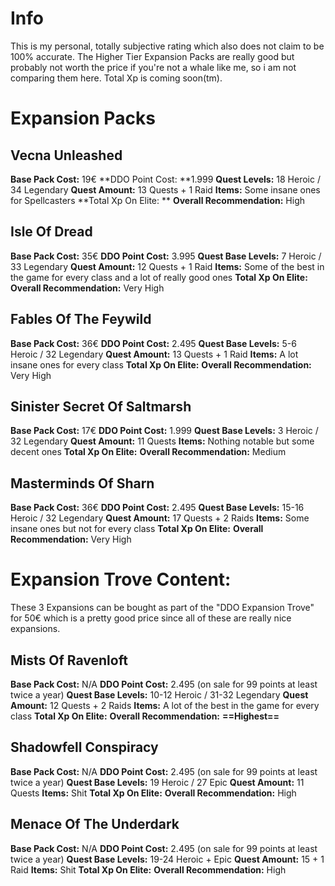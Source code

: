 
# Info
This is my personal, totally subjective rating which also does not claim to be 100% accurate.
The Higher Tier Expansion Packs are really good but probably not worth the price if you're not a whale like me, so i am not comparing them here.
Total Xp is coming soon(tm).
# Expansion Packs
## Vecna Unleashed
**Base Pack Cost:** 19€
**DDO Point Cost: **1.999
**Quest Levels:** 18 Heroic / 34 Legendary
**Quest Amount:** 13 Quests + 1 Raid
**Items:** Some insane ones for Spellcasters
**Total Xp On Elite: **
**Overall Recommendation:** High

## Isle Of Dread
**Base Pack Cost:** 35€
**DDO Point Cost:** 3.995
**Quest Base Levels:** 7 Heroic / 33 Legendary
**Quest Amount:** 12 Quests + 1 Raid
**Items:** Some of the best in the game for every class and a lot of really good ones
**Total Xp On Elite:**
**Overall Recommendation:** Very High


## Fables Of The Feywild
**Base Pack Cost:** 36€
**DDO Point Cost:** 2.495
**Quest Base Levels:** 5-6 Heroic / 32 Legendary
**Quest Amount:** 13 Quests + 1 Raid
**Items:** A lot insane ones for every class
**Total Xp On Elite:**
**Overall Recommendation:** Very High


## Sinister Secret Of Saltmarsh
**Base Pack Cost:** 17€
**DDO Point Cost:** 1.999
**Quest Base Levels:** 3 Heroic / 32 Legendary
**Quest Amount:** 11 Quests
**Items:** Nothing notable but some decent ones
**Total Xp On Elite:**
**Overall Recommendation:** Medium 


## Masterminds Of Sharn
**Base Pack Cost:** 36€
**DDO Point Cost:** 2.495
**Quest Base Levels:** 15-16 Heroic / 32 Legendary
**Quest Amount:** 17 Quests + 2 Raids
**Items:** Some insane ones but not for every class
**Total Xp On Elite:**
**Overall Recommendation:** Very High


# Expansion Trove Content:
These 3 Expansions can be bought as part of the "DDO Expansion Trove" for 50€ which is a pretty good price since all of these are really nice expansions.
## Mists Of Ravenloft
**Base Pack Cost:** N/A
**DDO Point Cost:** 2.495 (on sale for 99 points at least twice a year)
**Quest Base Levels:** 10-12 Heroic / 31-32 Legendary
**Quest Amount:** 12 Quests + 2 Raids
**Items:** A lot of the best in the game for every class
**Total Xp On Elite:**
**Overall Recommendation:** **==Highest==**

## Shadowfell Conspiracy
**Base Pack Cost:** N/A
**DDO Point Cost:** 2.495 (on sale for 99 points at least twice a year)
**Quest Base Levels:** 19 Heroic / 27 Epic
**Quest Amount:** 11 Quests
**Items:** Shit
**Total Xp On Elite:**
**Overall Recommendation:** High

## Menace Of The Underdark
**Base Pack Cost:** N/A
**DDO Point Cost:** 2.495 (on sale for 99 points at least twice a year)
**Quest Base Levels:** 19-24 Heroic + Epic
**Quest Amount:** 15 + 1 Raid
**Items:** Shit
**Total Xp On Elite:**
**Overall Recommendation:** High

